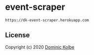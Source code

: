 # event-scraper

```http
https://dk-event-scraper.herokuapp.com
```

## License

Copyright (c) 2020 [Dominic Kolbe](https://dominickolbe.dk)

